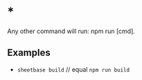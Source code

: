 # *

Any other command will run: npm run [cmd].

## Examples

- `sheetbase build` // equal `npm run build`